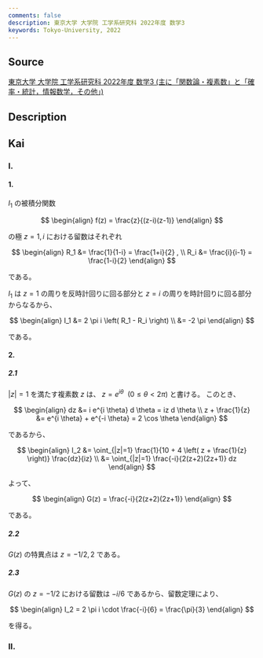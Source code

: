 ```yaml
---
comments: false
description: 東京大学 大学院 工学系研究科 2022年度 数学3
keywords: Tokyo-University, 2022
---
```


## **Source**
[東京大学 大学院 工学系研究科 2022年度 数学3 (主に「関数論・複素数」と「確率・統計，情報数学，その他」)](https://www.t.u-tokyo.ac.jp/soe/admission/general-past)

## **Description**

## **Kai**
### I.
#### 1.
$I_1$ の被積分関数

$$
\begin{align}
f(z) = \frac{z}{(z-i)(z-1)}
\end{align}
$$

の極 $z=1,i$ における留数はそれぞれ

$$
\begin{align}
R_1 &= \frac{1}{1-i} = \frac{1+i}{2}
, \\
R_i &= \frac{i}{i-1} = \frac{1-i}{2}
\end{align}
$$

である。

$I_1$ は $z=1$ の周りを反時計回りに回る部分と $z=i$ の周りを時計回りに回る部分からなるから、

$$
\begin{align}
I_1
&= 2 \pi i \left( R_1 - R_i \right)
\\
&= -2 \pi
\end{align}
$$

である。

#### 2.
##### 2.1
$|z|=1$ を満たす複素数 $z$ は、 $z=e^{i \theta} \ \ (0 \leq \theta \lt 2 \pi)$ と書ける。
このとき、

$$
\begin{align}
dz &= i e^{i \theta} d \theta = iz d \theta
\\
z + \frac{1}{z} &= e^{i \theta} + e^{-i \theta} = 2 \cos \theta
\end{align}
$$

であるから、

$$
\begin{align}
I_2
&= \oint_{|z|=1} \frac{1}{10 + 4 \left( z + \frac{1}{z} \right)} \frac{dz}{iz}
\\
&= \oint_{|z|=1} \frac{-i}{2(z+2)(2z+1)} dz
\end{align}
$$

よって、

$$
\begin{align}
G(z) = \frac{-i}{2(z+2)(2z+1)}
\end{align}
$$

である。

##### 2.2
$G(z)$ の特異点は $z=-1/2, 2$ である。

##### 2.3
$G(z)$ の $z=-1/2$ における留数は $-i/6$ であるから、留数定理により、

$$
\begin{align}
I_2 = 2 \pi i \cdot \frac{-i}{6} = \frac{\pi}{3}
\end{align}
$$

を得る。

### II.